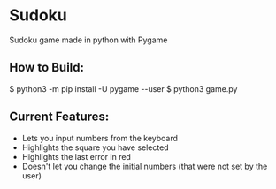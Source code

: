 # **Sudoku**
Sudoku game made in python with Pygame

## How to Build:

$ python3 -m pip install -U pygame --user
$ python3 game.py


## Current Features:
- Lets you input numbers from the keyboard
- Highlights the square you have selected
- Highlights the last error in red
- Doesn't let you change the initial numbers (that were not set by the user)
